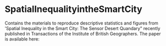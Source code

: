 # SpatialInequalityintheSmartCity
Contains the materials to reproduce descriptive statistics and figures from 'Spatial Inequality in the Smart City: The Sensor Desert Quandary" recently published in Transactions of the Institute of British Geographers. The paper is available here: 


